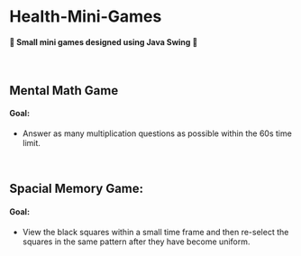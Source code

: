 # Health-Mini-Games

#### 🎇 Small mini games designed using Java Swing 🎇

&nbsp;

## Mental Math Game
#### Goal:
- Answer as many multiplication questions as possible within the 60s time limit.

&nbsp;

## Spacial Memory Game:
#### Goal:
- View the black squares within a small time frame and then re-select the squares in the same pattern after they have become uniform.

